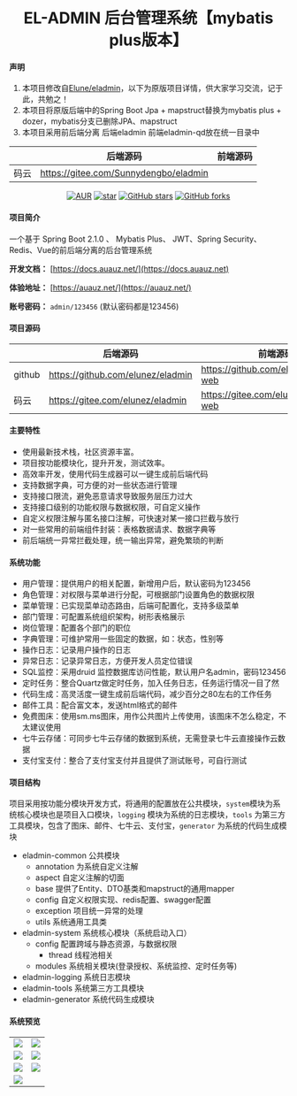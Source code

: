 <h1 style="text-align: center">EL-ADMIN 后台管理系统【mybatis plus版本】</h1>

#### 声明
1. 本项目修改自[Elune/eladmin](https://gitee.com/elunez/eladmin)，以下为原版项目详情，供大家学习交流，记于此，共勉之！
2. 本项目将原版后端中的Spring Boot Jpa + mapstruct替换为mybatis plus + dozer，mybatis分支已删除JPA、mapstruct
3. 本项目采用前后端分离 后端eladmin 前端eladmin-qd放在统一目录中

|     |   后端源码  |   前端源码  |
|---  |--- | --- |
|  码云   |  https://gitee.com/Sunnydengbo/eladmin   | 

<div style="text-align: center">

[![AUR](https://img.shields.io/badge/license-Apache%20License%202.0-blue.svg)](https://github.com/elunez/eladmin/blob/master/LICENSE)
[![star](https://gitee.com/elunez/eladmin/badge/star.svg?theme=white)](https://gitee.com/elunez/eladmin)
[![GitHub stars](https://img.shields.io/github/stars/elunez/eladmin.svg?style=social&label=Stars)](https://github.com/elunez/eladmin)
[![GitHub forks](https://img.shields.io/github/forks/elunez/eladmin.svg?style=social&label=Fork)](https://github.com/elunez/eladmin)

</div>

#### 项目简介
一个基于 Spring Boot 2.1.0 、 Mybatis Plus、 JWT、Spring Security、Redis、Vue的前后端分离的后台管理系统

**开发文档：**  [https://docs.auauz.net/](https://docs.auauz.net)

**体验地址：**  [https://auauz.net/](https://auauz.net/)

**账号密码：** `admin/123456` (默认密码都是123456)

#### 项目源码

|     |   后端源码  |   前端源码  |
|---  |--- | --- |
|  github   |  https://github.com/elunez/eladmin   |  https://github.com/elunez/eladmin-web   |
|  码云   |  https://gitee.com/elunez/eladmin   |  https://gitee.com/elunez/eladmin-web   |

#### 主要特性
- 使用最新技术栈，社区资源丰富。
- 项目按功能模块化，提升开发，测试效率。
- 高效率开发，使用代码生成器可以一键生成前后端代码
- 支持数据字典，可方便的对一些状态进行管理
- 支持接口限流，避免恶意请求导致服务层压力过大
- 支持接口级别的功能权限与数据权限，可自定义操作
- 自定义权限注解与匿名接口注解，可快速对某一接口拦截与放行
- 对一些常用的前端组件封装：表格数据请求、数据字典等
- 前后端统一异常拦截处理，统一输出异常，避免繁琐的判断
####  系统功能
- 用户管理：提供用户的相关配置，新增用户后，默认密码为123456
- 角色管理：对权限与菜单进行分配，可根据部门设置角色的数据权限
- 菜单管理：已实现菜单动态路由，后端可配置化，支持多级菜单
- 部门管理：可配置系统组织架构，树形表格展示
- 岗位管理：配置各个部门的职位
- 字典管理：可维护常用一些固定的数据，如：状态，性别等
- 操作日志：记录用户操作的日志
- 异常日志：记录异常日志，方便开发人员定位错误
- SQL监控：采用druid 监控数据库访问性能，默认用户名admin，密码123456
- 定时任务：整合Quartz做定时任务，加入任务日志，任务运行情况一目了然
- 代码生成：高灵活度一键生成前后端代码，减少百分之80左右的工作任务
- 邮件工具：配合富文本，发送html格式的邮件
- 免费图床：使用sm.ms图床，用作公共图片上传使用，该图床不怎么稳定，不太建议使用
- 七牛云存储：可同步七牛云存储的数据到系统，无需登录七牛云直接操作云数据
- 支付宝支付：整合了支付宝支付并且提供了测试账号，可自行测试

#### 项目结构
项目采用按功能分模块开发方式，将通用的配置放在公共模块，```system```模块为系统核心模块也是项目入口模块，```logging``` 模块为系统的日志模块，```tools``` 为第三方工具模块，包含了图床、邮件、七牛云、支付宝，```generator``` 为系统的代码生成模块

- eladmin-common 公共模块
    - annotation 为系统自定义注解
    - aspect 自定义注解的切面
    - base 提供了Entity、DTO基类和mapstruct的通用mapper
    - config 自定义权限实现、redis配置、swagger配置
    - exception 项目统一异常的处理
    - utils 系统通用工具类
- eladmin-system 系统核心模块（系统启动入口）
	- config 配置跨域与静态资源，与数据权限
	    - thread 线程池相关
	- modules 系统相关模块(登录授权、系统监控、定时任务等)
- eladmin-logging 系统日志模块
- eladmin-tools 系统第三方工具模块
- eladmin-generator 系统代码生成模块
    

#### 系统预览
<table>
    <tr>
        <td><img src="https://i.loli.net/2019/05/18/5cdf77fa8144d68788.png"/></td>
        <td><img src="https://i.loli.net/2019/05/18/5cdf7763993e361778.png"/></td>
    </tr>
    <tr>
        <td><img src="https://i.loli.net/2019/05/18/5cdf7763971d453615.png"/></td>
        <td><img src="https://i.loli.net/2019/05/18/5cdf77632e85a60423.png"/></td>
    </tr>
    <tr>
        <td><img src="https://i.loli.net/2019/05/18/5cdf77632b4b090165.png"/></td>
        <td><img src="https://i.loli.net/2019/05/18/5cdf77639929277783.png"/></td>
    </tr>
    <tr>   
 <td><img src="https://i.loli.net/2019/05/18/5cdf78969adc389599.png"/></td>
    </tr>
</table>
